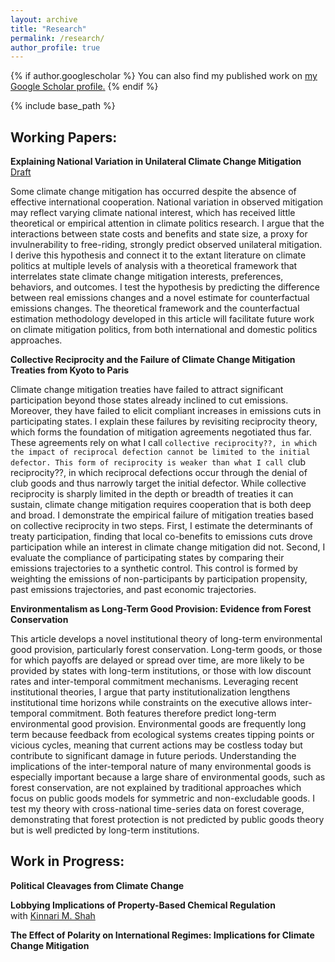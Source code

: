 ```yaml
---
layout: archive
title: "Research"
permalink: /research/
author_profile: true
---
```


{% if author.googlescholar %}
  You can also find my published work on <u><a href="{{author.googlescholar}}">my Google Scholar profile</a>.</u>
{% endif %}

{% include base_path %}



## Working Papers:



**Explaining National Variation in Unilateral Climate Change Mitigation**
<br> [Draft](http://sam-houskeeper.github.io/files/Papers/Explaining_National_Variation_in_Climate_Change_Mitigation.pdf)
<!-- status in italics, draft link, appendix link -->
<!--  draft links like this [Available here](http://sam-houskeeper.github.io/files/CV_10_2023.pdf) -->

Some climate change mitigation has occurred despite the absence of effective international cooperation. National variation in observed mitigation may reflect varying climate national interest, which has received little theoretical or empirical attention in climate politics research. I argue that the interactions between state costs and benefits and state size, a proxy for invulnerability to free-riding, strongly predict observed unilateral mitigation. I derive this hypothesis and connect it to the extant literature on climate politics at multiple levels of analysis with a theoretical framework that interrelates state climate change mitigation interests, preferences, behaviors, and outcomes. I test the hypothesis by predicting the difference between real emissions changes and a novel estimate for counterfactual emissions changes. The theoretical framework and the counterfactual estimation methodology developed in this article will facilitate future work on climate mitigation politics, from both international and domestic politics approaches.



**Collective Reciprocity and the Failure of Climate Change Mitigation Treaties from Kyoto to Paris**
<!-- status in italics, draft link, appendix link -->
<!--  draft links like this [Available here](http://sam-houskeeper.github.io/files/CV_10_2023.pdf) -->

Climate change mitigation treaties have failed to attract significant participation beyond those states already inclined to cut emissions. Moreover, they have failed to elicit compliant increases in emissions cuts in participating states. I explain these failures by revisiting reciprocity theory, which forms the foundation of mitigation agreements negotiated thus far. These agreements rely on what I call ``collective reciprocity??, in which the impact of reciprocal defection cannot be limited to the initial defector. This form of reciprocity is weaker than what I call ``club reciprocity??, in which reciprocal defections occur through the denial of club goods and thus narrowly target the initial defector. While collective reciprocity is sharply limited in the depth or breadth of treaties it can sustain, climate change mitigation requires cooperation that is both deep and broad. I demonstrate the empirical failure of mitigation treaties based on collective reciprocity in two steps. First, I estimate the determinants of treaty participation, finding that local co-benefits to emissions cuts drove participation while an interest in climate change mitigation did not. Second, I evaluate the compliance of participating states by comparing their emissions trajectories to a synthetic control. This control is formed by weighting the emissions of non-participants by participation propensity, past emissions trajectories, and past economic trajectories.



**Environmentalism as Long-Term Good Provision: Evidence from Forest Conservation**
<!-- status in italics, draft link, appendix link -->
<!--  draft links like this [Available here](http://sam-houskeeper.github.io/files/CV_10_2023.pdf) -->

This article develops a novel institutional theory of long-term environmental good provision, particularly forest conservation. Long-term goods, or those for which payoffs are delayed or spread over time, are more likely to be provided by states with long-term institutions, or those with low discount rates and inter-temporal commitment mechanisms. Leveraging recent institutional theories, I argue that party institutionalization lengthens institutional time horizons while constraints on the executive allows inter-temporal commitment. Both features therefore predict long-term environmental good provision. Environmental goods are frequently long term because feedback from ecological systems creates tipping points or vicious cycles, meaning that current actions may be costless today but contribute to significant damage in future periods. Understanding the implications of the inter-temporal nature of many environmental goods is especially important because a large share of environmental goods, such as forest conservation, are not explained by traditional approaches which focus on public goods models for symmetric and non-excludable goods. I test my theory with cross-national time-series data on forest coverage, demonstrating that forest protection is not predicted by public goods theory but is well predicted by long-term institutions.



## Work in Progress:



**Political Cleavages from Climate Change**



**Lobbying Implications of Property-Based Chemical Regulation**
<br> with [Kinnari M. Shah](https://www.kinnarimshah.com)



**The Effect of Polarity on International Regimes: Implications for Climate Change Mitigation**
